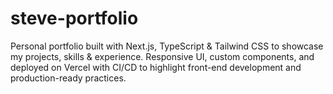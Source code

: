# steve-portfolio
Personal portfolio built with Next.js, TypeScript &amp; Tailwind CSS to showcase my projects, skills &amp; experience. Responsive UI, custom components, and deployed on Vercel with CI/CD to highlight front-end development and production-ready practices.

